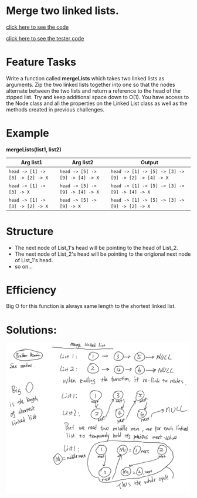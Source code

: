 # Merge two linked lists.
[click here to see the code](ll_merge.py)

[click here to see the tester code](../../../tests/data_structures/ll_merge/test_ll_merge.py)

# Feature Tasks
Write a function called **mergeLists** which takes two linked lists as arguments. Zip the two linked lists together into one so that the nodes alternate between the two lists and return a reference to the head of the zipped list. Try and keep additional space down to O(1). You have access to the Node class and all the properties on the Linked List class as well as the methods created in previous challenges.

# Example
**mergeLists(list1, list2)**

|Arg list1	|Arg list2	|Output|
|--|--|--|
|`head -> [1] -> [3] -> [2] -> X`	|`head -> [5] -> [9] -> [4] -> X`	|`head -> [1] -> [5] -> [3] -> [9] -> [2] -> [4] -> X`|
|`head -> [1] -> [3] -> X`	|`head -> [5] -> [9] -> [4] -> X` |`head -> [1] -> [5] -> [3] -> [9] -> [4] -> X`|
|`head -> [1] -> [3] -> [2] -> X`	|`head -> [5] -> [9] -> X`|	`head -> [1] -> [5] -> [3] -> [9] -> [2] -> X`|


# Structure
- The next node of List_1's head will be pointing to the head of List_2.
- The next node of List_2's head will be pointing to the origional next node of List_1's head.
- so on...

# Efficiency
Big O for this function is always same length to the shortest linked list.

# Solutions:
![merge](merge.png)

